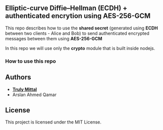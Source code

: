 ## Elliptic-curve Diffie–Hellman (ECDH) + authenticated encrytion using AES-256-GCM

This repo describes how to use the **shared secret** (generated using **ECDH** between two clients - Alice and Bob) to send authenticated encrypted messages between them using **AES-256-GCM**

In this repo we will use only the **crypto** module that is built inside nodejs.

### How to use this repo



## Authors

- [**Truly Mittal**](https://trulymittal.com)
- Arslan Ahmed Qamar

## License

This project is licensed under the MIT License.

